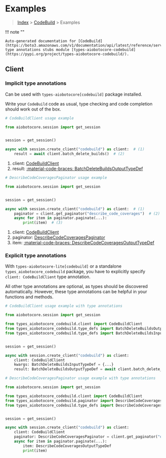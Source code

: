 # Examples

> [Index](../README.md) > [CodeBuild](./README.md) > Examples

!!! note ""

    Auto-generated documentation for [CodeBuild](https://boto3.amazonaws.com/v1/documentation/api/latest/reference/services/codebuild.html#codebuild)
    type annotations stubs module [types-aiobotocore-codebuild](https://pypi.org/project/types-aiobotocore-codebuild/).

## Client

### Implicit type annotations

Can be used with `types-aiobotocore[codebuild]` package installed.

Write your `CodeBuild` code as usual,
type checking and code completion should work out of the box.



```python
# CodeBuildClient usage example

from aiobotocore.session import get_session


session = get_session()

async with session.create_client("codebuild") as client:  # (1)
    result = await client.batch_delete_builds()  # (2)
```

1. client: [CodeBuildClient](./client.md)
2. result: [:material-code-braces: BatchDeleteBuildsOutputTypeDef](./type_defs.md#batchdeletebuildsoutputtypedef) 



```python
# DescribeCodeCoveragesPaginator usage example

from aiobotocore.session import get_session


session = get_session()

async with session.create_client("codebuild") as client:  # (1)
    paginator = client.get_paginator("describe_code_coverages")  # (2)
    async for item in paginator.paginate(...):
        print(item)  # (3)
```

1. client: [CodeBuildClient](./client.md)
2. paginator: [DescribeCodeCoveragesPaginator](./paginators.md#describecodecoveragespaginator)
3. item: [:material-code-braces: DescribeCodeCoveragesOutputTypeDef](./type_defs.md#describecodecoveragesoutputtypedef) 




### Explicit type annotations

With `types-aiobotocore-lite[codebuild]`
or a standalone `types_aiobotocore_codebuild` package, you have to explicitly specify
`client: CodeBuildClient` type annotation.

All other type annotations are optional, as types should be discovered automatically.
However, these type annotations can be helpful in your functions and methods.


```python
# CodeBuildClient usage example with type annotations

from aiobotocore.session import get_session

from types_aiobotocore_codebuild.client import CodeBuildClient
from types_aiobotocore_codebuild.type_defs import BatchDeleteBuildsOutputTypeDef
from types_aiobotocore_codebuild.type_defs import BatchDeleteBuildsInputTypeDef


session = get_session()

async with session.create_client("codebuild") as client:
    client: CodeBuildClient
    kwargs: BatchDeleteBuildsInputTypeDef = {...}
    result: BatchDeleteBuildsOutputTypeDef = await client.batch_delete_builds(**kwargs)
```



```python
# DescribeCodeCoveragesPaginator usage example with type annotations

from aiobotocore.session import get_session

from types_aiobotocore_codebuild.client import CodeBuildClient
from types_aiobotocore_codebuild.paginator import DescribeCodeCoveragesPaginator
from types_aiobotocore_codebuild.type_defs import DescribeCodeCoveragesOutputTypeDef


session = get_session()

async with session.create_client("codebuild") as client:
    client: CodeBuildClient
    paginator: DescribeCodeCoveragesPaginator = client.get_paginator("describe_code_coverages")
    async for item in paginator.paginate(...):
        item: DescribeCodeCoveragesOutputTypeDef
        print(item)
```


